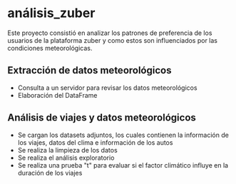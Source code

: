 # análisis_zuber
Este proyecto consistió en analizar los patrones de preferencia de los usuarios de la plataforma zuber y como estos son influenciados por las condiciones meteorológicas.

## Extracción de datos meteorológicos
* Consulta a un servidor para revisar los datos meteorológicos
* Elaboración del DataFrame

## Análisis de viajes y datos meteorológicos
* Se cargan los datasets adjuntos, los cuales contienen la información de los viajes, datos del clima e información de los autos
* Se realiza la limpieza de los datos
* Se realiza el análisis exploratorio
* Se realiza una prueba "t" para evaluar si el factor climático influye en la duración de los viajes 
